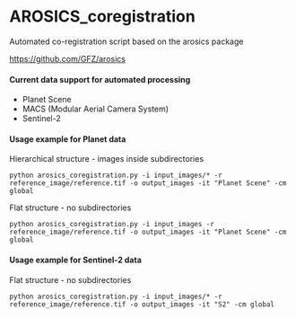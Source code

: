 # AROSICS_coregistration
Automated co-registration script based on the arosics package

https://github.com/GFZ/arosics

#### Current data support for automated processing
- Planet Scene
- MACS (Modular Aerial Camera System)
- Sentinel-2

#### Usage example for Planet data 
Hierarchical structure - images inside subdirectories

`python arosics_coregistration.py -i input_images/* -r reference_image/reference.tif -o output_images -it "Planet Scene" -cm global`

Flat structure - no subdirectories

`python arosics_coregistration.py -i input_images -r reference_image/reference.tif -o output_images -it "Planet Scene" -cm global`

#### Usage example for Sentinel-2 data 

Flat structure - no subdirectories

`python arosics_coregistration.py -i input_images/* -r reference_image/reference.tif -o output_images -it "S2" -cm global`

